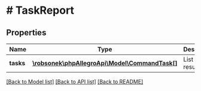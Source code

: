 # # TaskReport

## Properties

Name | Type | Description | Notes
------------ | ------------- | ------------- | -------------
**tasks** | [**\robsonek\phpAllegroApi\Model\CommandTask[]**](CommandTask.md) | List of task results | [optional]

[[Back to Model list]](../../README.md#models) [[Back to API list]](../../README.md#endpoints) [[Back to README]](../../README.md)
